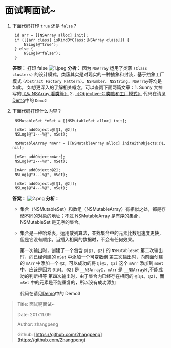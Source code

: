 # 面试啊面试~

1. 下面代码打印 `true` 还是 `false`？

   ```text
    id arr = [[NSArray alloc] init];
    if ([[arr class] isKindOfClass:[NSArray class]]) {
        NSLog(@"true");
    } else {
        NSLog(@"false");
    }
   ```

   **答案：**
   打印 false ![1.jpeg](http://file.zhangpeng.site/2017/11/09/1.jpeg) **分析：**
   因为 `NSArray` 运用了类蔟 `(Class clusters)` 的设计模式，类簇其实是对现实的一种抽象和封装，基于抽象工厂模式 `(Abstract Factory Pattern)`。`NSNumber`、`NSString`、`NSArray`等均是如此。
   如想更深入的了解相关概念，可以查阅下面两篇文章：1. Sunny 大神写的[《从 NSArray 看类簇》](http://blog.sunnyxx.com/2014/12/18/class-cluster/) 2. [《Objective-C 类族和工厂模式》](http://www.cocoachina.com/cms/wap.php?action=article&id=10296) 代码在请见[Demo](https://github.com/2hangpeng/P_App_OC.git)中的 `Demo2`

2. 下面代码打印什么内容？

   ```text
    NSMutableSet *mSet = [[NSMutableSet alloc] init];

    [mSet addObject:@[@1, @2]];
    NSLog(@"1---%@", mSet);

    NSMutableArray *mArr = [[NSMutableArray alloc] initWithObjects:@1, nil];

    [mSet addObject:mArr];
    NSLog(@"2---%@", mSet);

    [mArr addObject:@2];
    NSLog(@"3---%@", mSet);

    [mSet addObject:@[@1, @2]];
    NSLog(@"4---%@", mSet);
   ```

   **答案：**
   ![2.png](http://file.zhangpeng.site/2017/11/09/2.jpeg) **分析：**

   * 集合（NSMutableSet）和数组（NSMutableArray）有相似之处，都是存储不同的对象的地址；不过 NSMutableArray 是有序的集合，NSMutableSet 是无序的集合。
   * 集合是一种哈希表，运用散列算法，查找集合中的元素比数组速度更快，但是它没有顺序。当插入相同的数据时，不会有任何效果。

     第一次输出时，创建了一个包含 `@[@1, @2]` 的 `NSMutableSet`
     第二次输出时，向已经创建的 `mSet` 中添加一个可变数组
     第三次输出时，向前面创建的 `mArr` 中添加一个 `@2`，可以成功的将 `@[@1, @2]` 这个 `mArr` 添加到 `mSet` 中，应该是因为 `@[@1, @2]` 是 `__NSArrayI`，`mArr` 是 `__NSArrayM` ,不能成功的判断相等
     第四次输出时，由于集合内已经存在相同的 `@[@1, @2]`，而 `mSet` 中的元素是不能重复的，所以没有成功添加

     代码在请见[Demo](https://github.com/2hangpeng/P_App_OC.git)中的 Demo3

> Title: 面试啊面试~
>
> Date: 2017.11.09
>
> Author: zhangpeng
>
> Github: [https://github.com/2hangpeng](https://github.com/2hangpeng)
